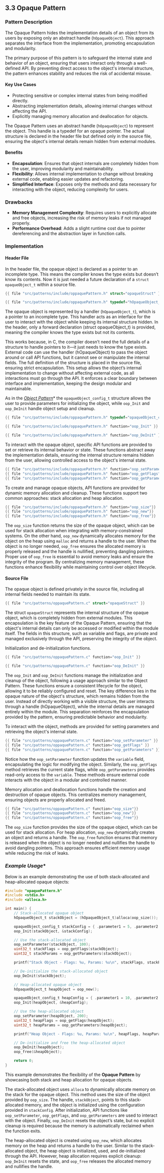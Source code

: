 ## 3.3 Opaque Pattern

### **Pattern Description**

The Opaque Pattern hides the implementation details of an object from its users by exposing only an abstract handle (`hOpaqueObject`).
This approach separates the interface from the implementation, promoting encapsulation and modularity.

The primary purpose of this pattern is to safeguard the internal state and behavior of an object, ensuring that users interact only through a well-defined API.
By preventing direct access to the object's internal structure, the pattern enhances stability and reduces the risk of accidental misuse.  

#### **Key Use Cases**

- Protecting sensitive or complex internal states from being modified directly.  
- Abstracting implementation details, allowing internal changes without affecting the API.  
- Explicitly managing memory allocation and deallocation for objects.

The Opaque Pattern uses an abstract handle (`hOpaqueObject`) to represent the object.
This handle is a typedef for an opaque pointer.
The actual structure is declared in the header file but defined only in the source file, ensuring the object's internal details remain hidden from external modules.

#### **Benefits**

- **Encapsulation**: Ensures that object internals are completely hidden from the user, improving modularity and maintainability.  
- **Flexibility**: Allows internal implementation to change without breaking external code, enabling easier updates and refactoring.  
- **Simplified Interface**: Exposes only the methods and data necessary for interacting with the object, reducing complexity for users.

### **Drawbacks**

- **Memory Management Complexity**: Requires users to explicitly allocate and free objects, increasing the risk of memory leaks if not managed properly.  
- **Performance Overhead**: Adds a slight runtime cost due to pointer dereferencing and the abstraction layer in function calls.

### **Implementation**

#### **Header File**

In the header file, the opaque object is declared as a pointer to an incomplete type.
This means the compiler knows the type exists but doesn’t know its contents.
Now it is just needed a future declaration of a `struct opaqueObject_t` within a source file.

```c
{{ file "src/patterns/include/oppaquePattern.h" struct="opaqueStruct" }}  

{{ file "src/patterns/include/oppaquePattern.h" typedef="hOpaqueObject_t"}}
```

The opaque object is represented by a handler (`hOpaqueObject_t`), which is a pointer to an incomplete type.
This handler acts as an interface for the user to interact with the object while keeping its internal structure hidden.
In the header, only a forward declaration (struct opaqueObject_t) is provided, meaning the compiler knows the type exists but not its contents.

This works because, in C, the compiler doesn’t need the full details of a structure to handle pointers to it—it just needs to know the type exists.
External code can use the handler (hOpaqueObject) to pass the object around or call API functions, but it cannot see or manipulate the internal fields.
The full definition of the structure is placed in the source file, ensuring strict encapsulation.
This setup allows the object’s internal implementation to change without affecting external code, as all interactions must go through the API.
It enforces a clear boundary between interface and implementation, keeping the design modular and maintainable.

As in the *[Object Pattern](#object-pattern)** the `opaqueObject_config_t` structure allows the user to provide parameters for initializing the object, while `oop_Init` and `oop_DeInit` handle object setup and cleanup.

```c
{{ file "src/patterns/include/oppaquePattern.h" typedef="opaqueObject_config_t" }}  

{{ file "src/patterns/include/oppaquePattern.h" function="oop_Init" }}

{{ file "src/patterns/include/oppaquePattern.h" function="oop_DeInit" }}
```

To interact with the opaque object, specific API functions are provided to set or retrieve its internal behavior or state.
These functions abstract away the implementation details, ensuring the internal structure remains hidden from the user, allowing controlled access to the object's internal state.

```c
{{ file "src/patterns/include/oppaquePattern.h" function="oop_setParameter" }}  
{{ file "src/patterns/include/oppaquePattern.h" function="oop_getFlags" }}  
{{ file "src/patterns/include/oppaquePattern.h" function="oop_getParameters" }} 
```

To create and manage opaque objects, API functions are provided for dynamic memory allocation and cleanup.
These functions support two common approaches: stack allocation and heap allocation.

```c
{{ file "src/patterns/include/oppaquePattern.h" function="oop_size"}}  
{{ file "src/patterns/include/oppaquePattern.h" function="oop_new"}}
{{ file "src/patterns/include/oppaquePattern.h" function="oop_free"}}
```

The `oop_size` function returns the size of the opaque object, which can be used for stack allocation when integrating with memory-constrained systems.
On the other hand, `oop_new` dynamically allocates memory for the object on the heap using `malloc` and returns a handle to the user.
When the object is no longer needed, `oop_free` ensures the allocated memory is properly released and the handle is nullified, preventing dangling pointers.
Proper use of `oop_free` is essential to avoid memory leaks and ensure the integrity of the program.
By centralizing memory management, these functions enhance flexibility while maintaining control over object lifecycle.

#### **Source File**

The opaque object is defined privately in the source file, including all internal fields needed to maintain its state.

```c
{{ file "src/patterns/oppaquePattern.c" struct="opaqueStruct" }} 
```

The struct `opaqueStruct` represents the internal structure of the opaque object, which is completely hidden from external modules.
This encapsulation is the key feature of the Opaque Pattern, ensuring that the object's internal details can only be accessed or modified within the module itself.
The fields in this structure, such as variable and flags, are private and managed exclusively through the API, preserving the integrity of the object.

Initialization and de-initialization functions.

```c
{{ file "src/patterns/oppaquePattern.c" function="oop_Init" }}

{{ file "src/patterns/oppaquePattern.c" function="oop_DeInit" }}
```

The `oop_Init` and `oop_DeInit` functions manage the initialization and cleanup of the object, following a usage approach similar to the Object Pattern.
These functions ensure a consistent lifecycle for the object, allowing it to be reliably configured and reset.
The key difference lies in the opaque nature of the object's structure, which remains hidden from the user.
Instead of directly working with a visible structure, the user interacts through a handle (hOpaqueObject), while the internal details are managed entirely within the module.
This separation reinforces the encapsulation provided by the pattern, ensuring predictable behavior and modularity.

To interact with the object, methods are provided for setting parameters and retrieving the object's internal state.

```c
{{ file "src/patterns/oppaquePattern.c" function="oop_setParameter" }}  
{{ file "src/patterns/oppaquePattern.c" function="oop_getFlags" }}  
{{ file "src/patterns/oppaquePattern.c" function="oop_getParameters" }} 
```

Notice how the `oop_setParameter` function updates the `variable` field, encapsulating the logic for modifying the object. Similarly,  the `oop_getFlags` method retrieves the current state flags, while `oop_getParameters` provides read-only access to the `variable`. These methods ensure external code interacts with the object in a modular and controlled manner.

Memory allocation and deallocation functions handle the creation and destruction of opaque objects.
This centralizes memory management, ensuring objects are properly allocated and freed.

```c
{{ file "src/patterns/oppaquePattern.c" function="oop_size"}}  
{{ file "src/patterns/oppaquePattern.c" function="oop_new"}}
{{ file "src/patterns/oppaquePattern.c" function="oop_free"}}
```

The `oop_size` function provides the size of the opaque object, which can be used for stack allocation.
For heap allocation, `oop_new` dynamically creates an object and returns a handle.
The `oop_free` function ensures that memory is released when the object is no longer needed and nullifies the handle to avoid dangling pointers.
This approach ensures efficient memory usage while reducing the risk of leaks.

### *Example Usage**

Below is an example demonstrating the use of both stack-allocated and heap-allocated opaque objects:

```c
#include "opaquePattern.h"
#include <stdio.h>
#include <alloca.h>

int main() {
    // Stack-allocated opaque object
    hOpaqueObject_t stackObject = (hOpaqueObject_t)alloca(oop_size());

    opaqueObject_config_t stackConfig = { .parameter1 = 5, .parameter2 = 15 };
    oop_Init(stackObject, &stackConfig);

    // Use the stack-allocated object
    oop_setParameter(stackObject, 100);
    uint32_t stackFlags = oop_getFlags(stackObject);
    uint32_t stackParams = oop_getParameters(stackObject);

    printf("Stack Object - Flags: %u, Params: %u\n", stackFlags, stackParams);

    // De-initialize the stack-allocated object
    oop_DeInit(stackObject);

    // Heap-allocated opaque object
    hOpaqueObject_t heapObject = oop_new();

    opaqueObject_config_t heapConfig = { .parameter1 = 10, .parameter2 = 20 };
    oop_Init(heapObject, &heapConfig);

    // Use the heap-allocated object
    oop_setParameter(heapObject, 200);
    uint32_t heapFlags = oop_getFlags(heapObject);
    uint32_t heapParams = oop_getParameters(heapObject);

    printf("Heap Object - Flags: %u, Params: %u\n", heapFlags, heapParams);

    // De-initialize and free the heap-allocated object
    oop_DeInit(heapObject);
    oop_free(&heapObject);

    return 0;
}
```

This example demonstrates the flexibility of the **Opaque Pattern** by showcasing both stack and heap allocation for opaque objects.

The stack-allocated object uses `alloca` to dynamically allocate memory on the stack for the opaque object.
This method uses the size of the object provided by `oop_size`. The handle, `stackObject`, points to this stack-allocated memory, and the object is initialized using the configuration provided in `stackConfig`.
After initialization, API functions like `oop_setParameter`, `oop_getFlags`, and `oop_getParameters` are used to interact with the object.
Finally, `oop_DeInit` resets the object’s state, but no explicit cleanup is required because the memory is automatically reclaimed when the function exits.

The heap-allocated object is created using `oop_new`, which allocates memory on the heap and returns a handle to the user.
Similar to the stack-allocated object, the heap object is initialized, used, and de-initialized through the API.
However, heap allocation requires explicit cleanup: `oop_DeInit` resets the state, and `oop_free` releases the allocated memory and nullifies the handle.
